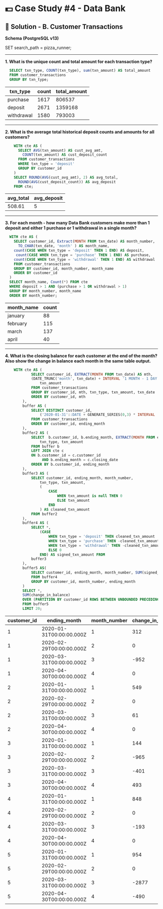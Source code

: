 # 💵 Case Study #4 - Data Bank

## 🏦 Solution - B. Customer Transactions

**Schema (PostgreSQL v13)**

SET search_path = pizza_runner;

---
**1. What is the unique count and total amount for each transaction type?**
````sql
  SELECT txn_type, COUNT(txn_type), sum(txn_amount) AS total_amount
  FROM customer_transactions
  GROUP BY txn_type;
````
| txn_type   | count | total_amount |
| ---------- | ----- | ------------ |
| purchase   | 1617  | 806537       |
| deposit    | 2671  | 1359168      |
| withdrawal | 1580  | 793003       |

---
**2. What is the average total historical deposit counts and amounts for all customers?**
````sql
    WITH cte AS (
      SELECT AVG(txn_amount) AS cust_avg_amt, 
        COUNT(txn_amount) AS cust_deposit_count  
      FROM customer_transactions
      WHERE txn_type = 'deposit'
      GROUP BY customer_id
    )
    SELECT ROUND(AVG(cust_avg_amt), 2) AS avg_total, 
      ROUND(AVG(cust_deposit_count)) AS avg_deposit
    FROM cte;
````
| avg_total | avg_deposit |
| --------- | ----------- |
| 508.61    | 5           |

---
**3. For each month - how many Data Bank customers make more than 1 deposit and either 1 purchase or 1 withdrawal in a single month?**
````sql
  WITH cte AS (
    SELECT customer_id, Extract(MONTH FROM txn_date) AS month_number,
      TO_CHAR(txn_date, 'month' ) AS month_name,
    count(CASE WHEN txn_type = 'deposit' THEN 1 END) AS deposit,
     count(CASE WHEN txn_type = 'purchase' THEN 1 END) AS purchase,
    count(CASE WHEN txn_type = 'withdrawal' THEN 1 END) AS withdrawal
    FROM customer_transactions
    GROUP BY customer_id, month_number, month_name
    ORDER BY customer_id
  )
  SELECT month_name, Count(*) FROM cte
  WHERE deposit > 1 AND (purchase > 1 OR withdrawal > 1)
  GROUP BY month_number, month_name
  ORDER BY month_number;
````

| month_name | count |
| ---------- | ----- |
| january    | 88    |
| february   | 115   |
| march      | 137   |
| april      | 40    |

---
**4. What is the closing balance for each customer at the end of the month? Also show the change in balance each month in the same table output.**
````sql
    WITH cte AS (
    		SELECT customer_id, EXTRACT(MONTH FROM txn_date) AS mth,
    		(DATE_TRUNC('month', txn_date) + INTERVAL '1 MONTH - 1 DAY') AS closing_date, txn_type, 
    			txn_amount
    		FROM customer_transactions
    		GROUP BY customer_id, mth, txn_type, txn_amount, txn_date
    		ORDER BY customer_id, mth
    	),
    	buffer AS (
    		SELECT DISTINCT customer_id,
    			('2020-01-31'::DATE + GENERATE_SERIES(0,3) * INTERVAL '1 MONTH') AS ending_month
    		FROM customer_transactions
    		ORDER BY customer_id, ending_month
    	),
    	buffer2 AS (
    		SELECT  b.customer_id, b.ending_month, EXTRACT(MONTH FROM ending_month) as month_number,
    			txn_type, txn_amount
    		FROM buffer b
    	 	LEFT JOIN cte c
    		ON b.customer_id = c.customer_id
    			 AND b.ending_month = c.closing_date
     		ORDER BY b.customer_id, ending_month
    	),
    	buffer3 AS (
    		SELECT customer_id, ending_month, month_number,
    			txn_type, txn_amount, 
    			(
    				CASE
    					WHEN txn_amount is null THEN 0
    					ELSE txn_amount
    				END
    			) AS cleaned_txn_amount
    		FROM buffer2
    	),
    	buffer4 AS (
    		SELECT *,
    			(CASE
    				WHEN txn_type = 'deposit' THEN cleaned_txn_amount
    				WHEN txn_type = 'purchase' THEN -cleaned_txn_amount
    				WHEN txn_type = 'withdrawal' THEN -cleaned_txn_amount
    				ELSE 0
    			END) AS signed_txn_amount FROM
    		buffer3
    	),
    	buffer5 AS(
    		SELECT customer_id, ending_month, month_number, SUM(signed_txn_amount) AS change_in_balance 
    		FROM buffer4
    		GROUP BY customer_id, month_number, ending_month
    	)
    	SELECT *, 
    	SUM(change_in_balance) 
    	OVER (PARTITION BY customer_id ROWS BETWEEN UNBOUNDED PRECEDING AND CURRENT ROW) AS monthly_balance
    	FROM buffer5
    	LIMIT 20;
````
| customer_id | ending_month             | month_number | change_in_balance | monthly_balance |
| ----------- | ------------------------ | ------------ | ----------------- | --------------- |
| 1           | 2020-01-31T00:00:00.000Z | 1            | 312               | 312             |
| 1           | 2020-02-29T00:00:00.000Z | 2            | 0                 | 312             |
| 1           | 2020-03-31T00:00:00.000Z | 3            | -952              | -640            |
| 1           | 2020-04-30T00:00:00.000Z | 4            | 0                 | -640            |
| 2           | 2020-01-31T00:00:00.000Z | 1            | 549               | 549             |
| 2           | 2020-02-29T00:00:00.000Z | 2            | 0                 | 549             |
| 2           | 2020-03-31T00:00:00.000Z | 3            | 61                | 610             |
| 2           | 2020-04-30T00:00:00.000Z | 4            | 0                 | 610             |
| 3           | 2020-01-31T00:00:00.000Z | 1            | 144               | 144             |
| 3           | 2020-02-29T00:00:00.000Z | 2            | -965              | -821            |
| 3           | 2020-03-31T00:00:00.000Z | 3            | -401              | -1222           |
| 3           | 2020-04-30T00:00:00.000Z | 4            | 493               | -729            |
| 4           | 2020-01-31T00:00:00.000Z | 1            | 848               | 848             |
| 4           | 2020-02-29T00:00:00.000Z | 2            | 0                 | 848             |
| 4           | 2020-03-31T00:00:00.000Z | 3            | -193              | 655             |
| 4           | 2020-04-30T00:00:00.000Z | 4            | 0                 | 655             |
| 5           | 2020-01-31T00:00:00.000Z | 1            | 954               | 954             |
| 5           | 2020-02-29T00:00:00.000Z | 2            | 0                 | 954             |
| 5           | 2020-03-31T00:00:00.000Z | 3            | -2877             | -1923           |
| 5           | 2020-04-30T00:00:00.000Z | 4            | -490              | -2413           |
